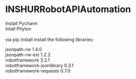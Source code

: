 # INSHURRobotAPIAutomation

Install Pycharm <br> 
Intall Phyton <br> 
<br> 
via pip install install the following libraries:

jsonpath-rw                1.4.0 <br> 
jsonpath-rw-ext            1.2.2 <br> 
robotframework             3.2.1 <br> 
robotframework-jsonlibrary 0.3.1 <br> 
robotframework-requests    0.7.0 <br>
